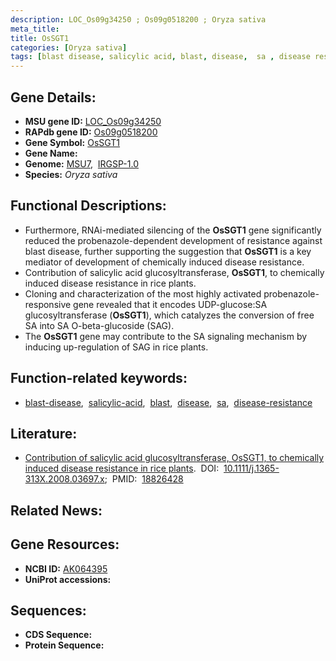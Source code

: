 ```yaml
---
description: LOC_Os09g34250 ; Os09g0518200 ; Oryza sativa
meta_title:
title: OsSGT1
categories: [Oryza sativa]
tags: [blast disease, salicylic acid, blast, disease,  sa , disease resistance]
---
```


## Gene Details:
- **MSU gene ID:** [LOC_Os09g34250](http://rice.uga.edu/cgi-bin/ORF_infopage.cgi?orf=LOC_Os09g34250)  
- **RAPdb gene ID:** [Os09g0518200](https://rapdb.dna.affrc.go.jp/locus/?name=Os09g0518200)  
- **Gene Symbol:** <u>OsSGT1</u>
- **Gene Name:**
- **Genome:**  [MSU7](http://rice.uga.edu/),&nbsp;&nbsp;[IRGSP-1.0](https://rapdb.dna.affrc.go.jp/download/irgsp1.html)
- **Species:** *Oryza sativa*

## Functional Descriptions:
   - Furthermore, RNAi-mediated silencing of the **OsSGT1** gene significantly reduced the probenazole-dependent development of resistance against blast disease, further supporting the suggestion that **OsSGT1** is a key mediator of development of chemically induced disease resistance.
   - Contribution of salicylic acid glucosyltransferase, **OsSGT1**, to chemically induced disease resistance in rice plants.
   - Cloning and characterization of the most highly activated probenazole-responsive gene revealed that it encodes UDP-glucose:SA glucosyltransferase (**OsSGT1**), which catalyzes the conversion of free SA into SA O-beta-glucoside (SAG).
   - The **OsSGT1** gene may contribute to the SA signaling mechanism by inducing up-regulation of SAG in rice plants.

## Function-related keywords:
   - [blast-disease](/tags/blast-disease/),&nbsp;&nbsp;[salicylic-acid](/tags/salicylic-acid/),&nbsp;&nbsp;[blast](/tags/blast/),&nbsp;&nbsp;[disease](/tags/disease/),&nbsp;&nbsp;[sa](/tags/sa/),&nbsp;&nbsp;[disease-resistance](/tags/disease-resistance/)

## Literature:
   - [Contribution of salicylic acid glucosyltransferase, OsSGT1, to chemically induced disease resistance in rice plants](https://www.doi.org/10.1111/j.1365-313X.2008.03697.x).&nbsp;&nbsp;DOI:&nbsp;&nbsp;[10.1111/j.1365-313X.2008.03697.x](https://www.doi.org/10.1111/j.1365-313X.2008.03697.x);&nbsp;&nbsp;PMID:&nbsp;&nbsp;[18826428](https://pubmed.ncbi.nlm.nih.gov/18826428/)

## Related News:

## Gene Resources:
- **NCBI ID:**  [AK064395](http://www.ncbi.nlm.nih.gov/nuccore/AK064395)
- **UniProt accessions:** [](https://www.uniprot.org/uniprotkb//entry)

## Sequences:
- **CDS Sequence:**
- **Protein Sequence:**
